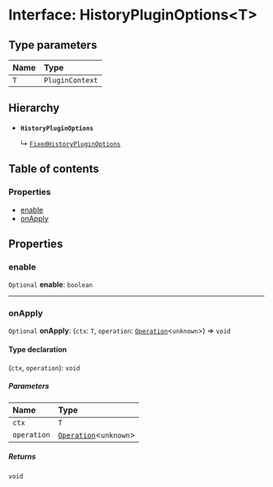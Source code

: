 # Interface: HistoryPluginOptions\<T>

## Type parameters

| Name | Type |
| :------ | :------ |
| `T` | `PluginContext` |

## Hierarchy

* **`HistoryPluginOptions`**

  ↳ [`FixedHistoryPluginOptions`](/en/auto-docs/fixed-history-plugin/interfaces/FixedHistoryPluginOptions.md)

## Table of contents

### Properties

* [enable](/en/auto-docs/fixed-history-plugin/interfaces/HistoryPluginOptions.md#enable)
* [onApply](/en/auto-docs/fixed-history-plugin/interfaces/HistoryPluginOptions.md#onapply)

## Properties

### enable

`Optional` **enable**: `boolean`

***

### onApply

`Optional` **onApply**: (`ctx`: `T`, `operation`: [`Operation`](/en/auto-docs/fixed-history-plugin/interfaces/Operation.md)<`unknown`>) => `void`

#### Type declaration

(`ctx`, `operation`): `void`

##### Parameters

| Name | Type |
| :------ | :------ |
| `ctx` | `T` |
| `operation` | [`Operation`](/en/auto-docs/fixed-history-plugin/interfaces/Operation.md)<`unknown`> |

##### Returns

`void`

